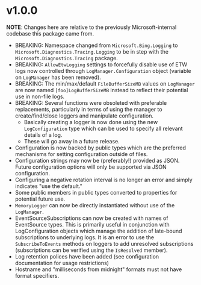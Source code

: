 # v1.0.0

**NOTE**: Changes here are relative to the previously Microsoft-internal codebase this package
came from.

* BREAKING: Namespace changed from `Microsoft.Bing.Logging` to `Microsoft.Diagnostics.Tracing.Logging` to be
  in step with the `Microsoft.Diagnostics.Tracing` package.
* BREAKING: `AllowEtwLogging` settings to forcefully disable use of ETW logs now controlled through
  `LogManager.Configuration` object (variable on `LogManager` has been removed).
* BREAKING: The min/max/default `FileBufferSizeMB` values on `LogManager` are now
  named `[foo]LogBufferSizeMB` instead to reflect their potential use in non-file logs.
* BREAKING: Several functions were obsoleted with preferable replacements, particularly in terms of using
  the manager to create/find/close loggers and manipulate configuration.
  * Basically creating a logger is now done using the new `LogConfiguration` type which can be used
    to specify all relevant details of a log.
  * These will go away in a future release.
* Configuration is now backed by public types which are the preferred mechanisms for setting
  configuration outside of files.
* Configuration strings may now be (preferably!) provided as JSON. Future configuration options will
  only be supported via JSON configuration.
* Configuring a negative rotation interval is no longer an error and simply indicates "use the default."
* Some public members in public types converted to properties for potential future use.
* `MemoryLogger` can now be directly instantiated without use of the `LogManager`.
* EventSourceSubscriptions can now be created with names of EventSource types. This is
  primarily useful in conjunction with LogConfiguration objects which manage the addition
  of late-bound subscriptions to underlying logs. It is an error to use the `SubscribeToEvents`
  methods on loggers to add unresolved subscriptions (subscriptions can be verified using the
  `IsResolved` member).
* Log retention polices have been added (see configuration documentation for usage restrictions)
* Hostname and "milliseconds from midnight" formats must not have format specifiers.  

